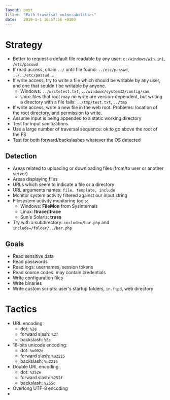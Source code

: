 ```yaml
---
layout: post
title:  "Path traversal vulnerabilities"
date:   2019-1-1 16:57:56 +0100
---
```

# Strategy
* Better to request a default file readable by any user: `c:/windows/win.ini`, `/etc/passwd`
* If read access, chain `../` until file found: `../etc/passwd`, `../../etc/passwd` ...
* If write access, try to write a file which should be writable by any user, and one that souldn't be writable by anyone.
  * Windows: `../writetest.txt`, `../windows/system32/config/sam`
  * Unix: files that root may no write are version-dependent, but writing a directory with a file fails: `../tmp/test.txt`, `../tmp`
* If write access, write a new file in the web root. Problems: location of the root directory, and permission to write.
* Assume input is being appended to a static working directory
* Test for input sanitizations
* Use a large number of traversal sequence: ok to go above the root of the FS
* Test for both forward/backslashes whatever the OS detected

## Detection
* Areas related to uploading or downloading files (from/to user or another server)
* Areas displaying files
* URLs which seem to indicate a file or a directory
* URL arguments names: `file, template, include`
* Monitor system activity filtered against our input string
* Filesystem activity monitoring tools:
  * Windows: **FileMon** from SysInternals
  * Linux: **ltrace/ltrace**
  * Sun's Solaris: **truss**
* Try with a subdirectory: `include=/bar.php` and `include=/folder/../bar.php`

## Goals
* Read sensitive data
* Read passwords
* Read logs: usernames, session tokens
* Read source codes: may contain credentials
* Write configuration files
* Write binaries
* Write custom scripts: user's startup folders, `in.ftpd`, web directory


# Tactics
* URL encoding:
  * dot: `%2e`
  * forward slash: `%2f`
  * backslash: `%5c`
* 16-bits unicode encoding:
  * dot: `%u002e`
  * forward slash: `%u2215`
  * backslash: `%u2216`
* Double URL encoding:
  * dot: `%252e`
  * forward slash: `%252f`
  * backslash: `%255c`
* Overlong UTF-8 encoding
*
